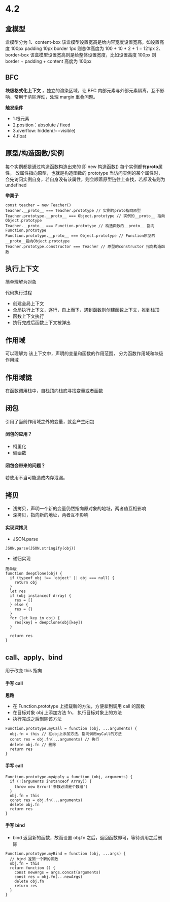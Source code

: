 # 4.2

## 盒模型

盒模型分为
1、content-box 该盒模型设置宽高是给内容宽度设置宽高，如设置高度 100px padding 10px border 1px 则总体高度为 100 + 10 \* 2 + 1 = 121px
2、border-box 该盒模型设置宽高则是给整体设置宽度，比如设置高度 100px 则 border + padding + content 高度为 100px

## BFC

**块级格式化上下文** ，独立的渲染区域，让 BFC 内部元素与外部元素隔离，互不影响，常用于清除浮动，处理 margin 重叠问题。

**触发条件**

- 1.根元素
- 2.position：absolute / fixed
- 3.overflow: hidden(!==visible)
- 4.float

## 原型/构造函数/实例

每个实例都是通过构造函数构造出来的 即 new 构造函数()
每个实例都有**proto**属性， 改属性指向原型，也就是构造函数的 prototype
当访问实例的某个属性时，会先访问实例自身，若自身没有该属性，则会顺着原型链往上查找，若都没有则为 undefined

**举栗子**

```
const teacher = new Teacher()
teacher.__proto__ === Teacher.prototype // 实例的proto指向原型
Teacher.prototype.__proto__ === Object.prototype // 实例的__proto__ 指向Object.prototype
Teacher.__proto__ === Function.prototype // 构造函数的__proto__ 指向 Function.prototype
Function.prototype.__proto__ === Object.prototype // Function原型的__proto__指向Object.prototype
Teacher.prototype.constructor === Teacher // 原型的constructor 指向构造函数

```

## 执行上下文

简单理解为对象

代码执行过程

- 创建全局上下文
- 全局执行上下文，逐行，自上而下，遇到函数则创建函数上下文，推到栈顶
- 函数上下文执行
- 执行完成后函数上下文被弹出

## 作用域

可以理解为 该上下文中，声明的变量和函数的作用范围， 分为函数作用域和块级作用域

## 作用域链

在函数调用栈中，自栈顶向栈底寻找变量或者函数

## 闭包

引用了当前作用域之外的变量，就会产生闭包

#### 闭包的应用？

- 柯里化
- 偏函数

#### 闭包会带来的问题？

若使用不当可能造成内存泄漏。

## 拷贝

- 浅拷贝，声明一个新的变量仍然指向原对象的地址，两者值互相影响
- 深拷贝，指向新的地址，两者互不影响

#### 实现深拷贝

- JSON.parse

```
JSON.parse(JSON.stringify(obj))
```

- 递归实现

```
简单版
function deepClone(obj) {
  if (typeof obj !== 'object' || obj === null) {
    return obj
  }
  let res
  if (obj instanceof Array) {
    res = []
  } else {
    res = {}
  }
  for (let key in obj) {
    res[key] = deepClone(obj[key])
  }

  return res
}
```

## call、apply、bind

用于改变 this 指向

#### 手写 call

**思路**

- 在 Function.prototype 上挂载新的方法，方便拿到调用 call 的函数
- 在目标对象 obj 上添加方法 fn， 执行目标对象上的方法
- 执行完成之后删除该方法

```
Function.prototype.myCall = function (obj, ...arguments) {
  obj.fn = this // 在obj上添加方法，指向调用myCall的方法
  const res = obj.fn(...arguments) // 执行
  delete obj.fn // 删除
  return res
}
```

#### 手写 call

```
Function.prototype.myApply = function (obj, arguments) {
  if (!(arguments instanceof Array)) {
    throw new Error('参数必须是个数组')
  }
  obj.fn = this
  const res = obj.fn(...arguments)
  delete obj.fn
  return res
}

```

#### 手写 bind

- bind 返回新的函数，故而设置 obj.fn 之后，返回函数即可，等待调用之后删除

```
Function.prototype.myBind = function (obj, ...args) {
  // bind 返回一个新的函数
  obj.fn = this
  return function () {
    const newArgs = args.concat(arguments)
    const res = obj.fn(...newArgs)
    delete obj.fn
    return res
  }
}
```
